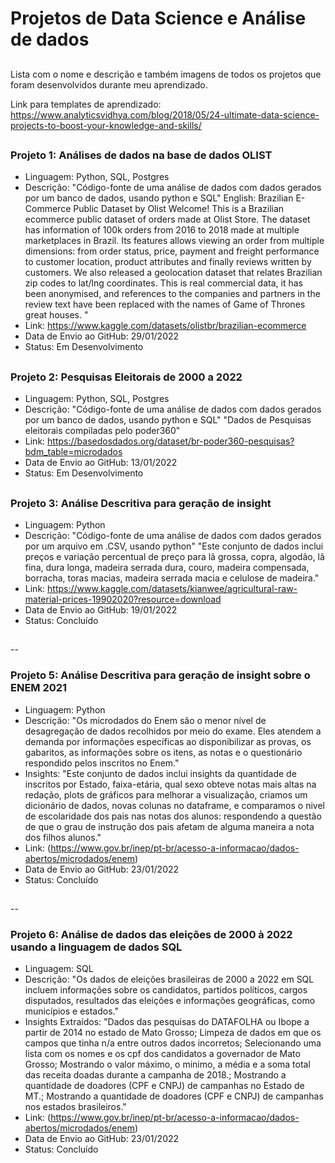# Projetos de Data Science e Análise de dados

##
Lista com o nome e descrição e também imagens de todos os projetos que foram desenvolvidos durante meu aprendizado.

Link para templates de aprendizado: https://www.analyticsvidhya.com/blog/2018/05/24-ultimate-data-science-projects-to-boost-your-knowledge-and-skills/

##
### Projeto 1: Análises de dados na base de dados OLIST
- Linguagem: Python, SQL, Postgres
- Descrição: "Código-fonte de uma análise de dados com dados gerados por um banco de dados, usando python e SQL"
  English: Brazilian E-Commerce Public Dataset by Olist
	Welcome! This is a Brazilian ecommerce public dataset of orders made at Olist Store. 
	The dataset has information of 100k orders from 2016 to 2018 made at multiple marketplaces in Brazil. 
	Its features allows viewing an order from multiple dimensions: from order status, price, payment and freight performance to customer location, product attributes and   finally reviews written by customers.
	We also released a geolocation dataset that relates Brazilian zip codes to lat/lng coordinates.
	This is real commercial data, it has been anonymised, and references to the companies and partners in the review text have been replaced with the names of Game of Thrones great houses.
"
- Link: https://www.kaggle.com/datasets/olistbr/brazilian-ecommerce
- Data de Envio ao GitHub: 29/01/2022
- Status: Em Desenvolvimento
 
##

### Projeto 2: Pesquisas Eleitorais de 2000 a 2022
- Linguagem: Python, SQL, Postgres
- Descrição: "Código-fonte de uma análise de dados com dados gerados por um banco de dados, usando python e SQL"
  "Dados de Pesquisas eleitorais compiladas pelo poder360"
- Link: https://basedosdados.org/dataset/br-poder360-pesquisas?bdm_table=microdados
- Data de Envio ao GitHub: 13/01/2022
- Status: Em Desenvolvimento

##

### Projeto 3: Análise Descritiva para geração de insight
- Linguagem: Python
- Descrição: "Código-fonte de uma análise de dados com dados gerados por um arquivo em .CSV, usando python"
  "Este conjunto de dados inclui preços e variação percentual de preço para lã grossa, copra, algodão, lã fina, dura longa, madeira serrada dura, couro, madeira compensada, borracha, toras macias, madeira serrada macia e celulose de madeira."
- Link: https://www.kaggle.com/datasets/kianwee/agricultural-raw-material-prices-19902020?resource=download
- Data de Envio ao GitHub: 19/01/2022
- Status: Concluído

##

--


### Projeto 5: Análise Descritiva para geração de insight sobre o ENEM 2021
- Linguagem: Python
- Descrição: "Os microdados do Enem são o menor nível de desagregação de dados recolhidos por meio do exame. Eles atendem a demanda por informações específicas ao disponibilizar as provas, os gabaritos, as informações sobre os itens, as notas e o questionário respondido pelos inscritos no Enem."
- Insights: "Este conjunto de dados inclui insights da quantidade de inscritos por Estado, faixa-etária, qual sexo obteve notas mais altas na redação, plots de gráficos para melhorar a visualização, criamos um dicionário de dados, novas colunas no dataframe, e comparamos o nivel de escolaridade dos pais nas notas dos alunos: respondendo a questão de que o grau de instrução dos pais afetam de alguma maneira a nota dos filhos alunos."
- Link: (https://www.gov.br/inep/pt-br/acesso-a-informacao/dados-abertos/microdados/enem)
- Data de Envio ao GitHub: 23/01/2022
- Status: Concluído

##

--

### Projeto 6: Análise de dados das eleições de 2000 à 2022 usando a linguagem de dados SQL
- Linguagem: SQL
- Descrição: "Os dados de eleições brasileiras de 2000 a 2022 em SQL incluem informações sobre os candidatos, partidos políticos, cargos disputados, resultados das eleições e informações geográficas, como municípios e estados."
- Insights Extraídos: "Dados das pesquisas do DATAFOLHA ou Ibope a partir de 2014 no estado de Mato Grosso; Limpeza de dados em que os campos que tinha n/a entre outros dados incorretos; Selecionando uma lista com os nomes e os cpf dos candidatos a governador de Mato Grosso; Mostrando o valor máximo, o minimo, a média e a soma total das receita doadas durante a campanha de 2018.; Mostrando a quantidade de doadores (CPF e CNPJ) de campanhas no Estado de MT.; Mostrando a quantidade de doadores (CPF e CNPJ) de campanhas nos estados brasileiros."
- Link: (https://www.gov.br/inep/pt-br/acesso-a-informacao/dados-abertos/microdados/enem)
- Data de Envio ao GitHub: 23/01/2022
- Status: Concluído